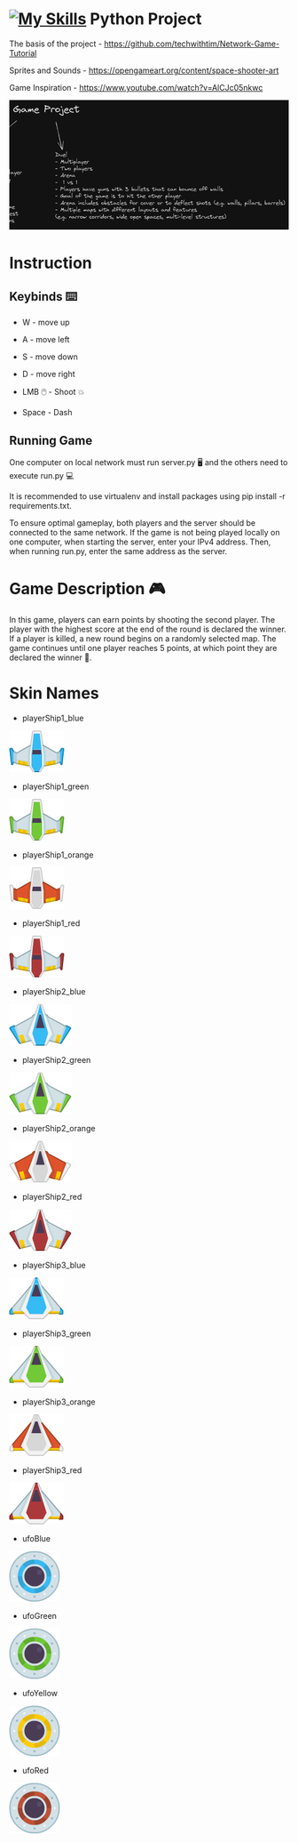 # [![My Skills](https://skillicons.dev/icons?i=python)](https://skillicons.dev) Python Project

The basis of the project - https://github.com/techwithtim/Network-Game-Tutorial

Sprites and Sounds - https://opengameart.org/content/space-shooter-art

Game Inspiration - https://www.youtube.com/watch?v=AlCJc05nkwc

![Game Idea](320744117_5722551721127289_3582924636103691263_n.png)

# Instruction

## Keybinds ⌨️

- W - move up
- A - move left
- S - move down
- D - move right

- LMB 🖱️ - Shoot 💥
- Space - Dash

## Running Game

One computer on local network must run server.py 🖥️ and the others need to execute run.py 💻

It is recommended to use virtualenv and install packages using pip install -r requirements.txt.

To ensure optimal gameplay, both players and the server should be connected to the same network. If the game is not being played locally on one computer, when starting the server, enter your IPv4 address. Then, when running run.py, enter the same address as the server.

# Game Description 🎮

In this game, players can earn points by shooting the second player. The player with the highest score at the end of the round is declared the winner. If a player is killed, a new round begins on a randomly selected map. The game continues until one player reaches 5 points, at which point they are declared the winner 🥇.

# Skin Names

- playerShip1_blue

![Skin1](assets/PNG/playerShip1_blue.png)

- playerShip1_green

![Skin1](assets/PNG/playerShip1_green.png)

- playerShip1_orange

![Skin1](assets/PNG/playerShip1_orange.png)

- playerShip1_red

![Skin1](assets/PNG/playerShip1_red.png)

- playerShip2_blue

![Skin1](assets/PNG/playerShip2_blue.png)

- playerShip2_green

![Skin1](assets/PNG/playerShip2_green.png)

- playerShip2_orange

![Skin1](assets/PNG/playerShip2_orange.png)

- playerShip2_red

![Skin1](assets/PNG/playerShip2_red.png)

- playerShip3_blue

![Skin1](assets/PNG/playerShip3_blue.png)

- playerShip3_green

![Skin1](assets/PNG/playerShip3_green.png)

- playerShip3_orange

![Skin1](assets/PNG/playerShip3_orange.png)

- playerShip3_red

![Skin1](assets/PNG/playerShip3_red.png)

- ufoBlue

![Skin1](assets/PNG/ufoBlue.png)


- ufoGreen

![Skin1](assets/PNG/ufoGreen.png)


- ufoYellow

![Skin1](assets/PNG/ufoYellow.png)


- ufoRed

![Skin1](assets/PNG/ufoRed.png)

